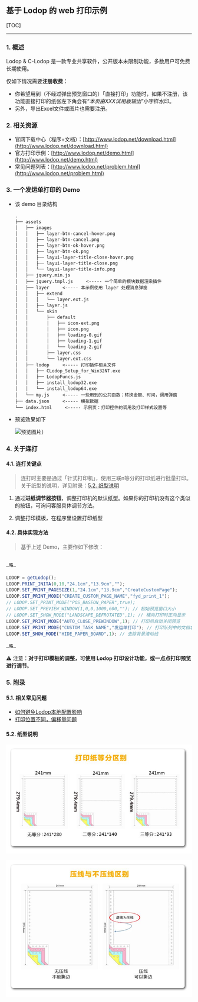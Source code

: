 基于 Lodop 的 web 打印示例
---

[TOC]

---

### 1. 概述

Lodop & C-Lodop 是一款专业共享软件，公开版本未限制功能，多数用户可免费长期使用。

仅如下情况需要**注册收费**：

- 你希望用到（不经过弹出预览窗口的）「直接打印」功能时，如果不注册，该功能直接打印的纸张左下角会有“*本页由XXX试用版输出*”小字样水印。
- 另外，导出Excel文件或图片也需要注册。

### 2. 相关资源

- 官网下载中心（程序+文档）：[http://www.lodop.net/download.html](http://www.lodop.net/download.html)
- 官方打印示例：[http://www.lodop.net/demo.html](http://www.lodop.net/demo.html)
- 常见问题列表：[http://www.lodop.net/problem.html](http://www.lodop.net/problem.html)

### 3. 一个发运单打印的 Demo

- 该 demo 目录结构

    ```text
    .
    ├── assets
    │   ├── images
    │   │   ├── layer-btn-cancel-hover.png
    │   │   ├── layer-btn-cancel.png
    │   │   ├── layer-btn-ok-hover.png
    │   │   ├── layer-btn-ok.png
    │   │   ├── layui-layer-title-close-hover.png
    │   │   ├── layui-layer-title-close.png
    │   │   └── layui-layer-title-info.png
    │   ├── jquery.min.js
    │   ├── jquery.tmpl.js     <----- 一个简单的模块数据渲染插件
    │   ├── layer     <----- 本示例使用 layer 处理消息弹窗
    │   │   ├── extend
    │   │   │   └── layer.ext.js
    │   │   ├── layer.js
    │   │   └── skin
    │   │       ├── default
    │   │       │   ├── icon-ext.png
    │   │       │   ├── icon.png
    │   │       │   ├── loading-0.gif
    │   │       │   ├── loading-1.gif
    │   │       │   └── loading-2.gif
    │   │       ├── layer.css
    │   │       └── layer.ext.css
    │   ├── lodop     <----- 打印插件相关文件
    │   │   ├── CLodop_Setup_for_Win32NT.exe
    │   │   ├── LodopFuncs.js
    │   │   ├── install_lodop32.exe
    │   │   └── install_lodop64.exe
    │   └── my.js     <----- 一些用到的公共函数：转换金额、时间，调用弹窗
    ├── data.json     <----- 模拟数据
    └── index.html     <----- 示例页：打印控件的调用及打印样式设置等
    ```

- 预览效果如下

    ![预览图片）](./screenhot.png)


### 4. 关于连打

#### 4.1. 连打关键点

> 连打时主要是通过「针式打印机」，使用三联n等分的打印纸进行批量打印。关于纸型的说明，详见附录：[5.2. 纸型说明](52-纸型说明)

1. 通过**进纸调节器按钮**，调整打印机的默认纸型。如果你的打印机没有这个类似的按钮，可询问客服具体调节方法。

2. 调整打印模板，在程序里设置打印纸型

#### 4.2. 具体实现方法

> 基于上述 Demo，主要作如下修改：

```JavaScript

…略…

LODOP = getLodop();
LODOP.PRINT_INITA(0,10,"24.1cm","13.9cm","");
LODOP.SET_PRINT_PAGESIZE(1,"24.1cm","13.9cm","CreateCustomPage");
LODOP.SET_PRINT_MODE("CREATE_CUSTOM_PAGE_NAME","fyd_print_1");
// LODOP.SET_PRINT_MODE("POS_BASEON_PAPER",true);
// LODOP.SET_PREVIEW_WINDOW(1,0,0,1000,600,""); // 初始预览窗口大小
// LODOP.SET_SHOW_MODE("LANDSCAPE_DEFROTATED",1); // 横向打印时正向显示
LODOP.SET_PRINT_MODE("AUTO_CLOSE_PREWINDOW",1); // 打印后自动关闭预览
LODOP.SET_PRINT_MODE("CUSTOM_TASK_NAME","发运单打印"); // 打印队列中的文档名
LODOP.SET_SHOW_MODE("HIDE_PAPER_BOARD",1); // 去除背景滚动线

…略…

```

⚠️ 注意：**对于打印模板的调整，可使用 Lodop 打印设计功能，或一点点打印预览进行调节**。


### 5. 附录

#### 5.1. 相关常见问题

- [如何避免Lodop本地配置影响](http://www.c-lodop.com/faq/pp9.html)
- [打印位置不同，偏移量问题](http://www.c-lodop.com/faq/pp17.html)

#### 5.2. 纸型说明

![预览图片）](./paper1.jpg)

![预览图片）](./paper2.jpg)
